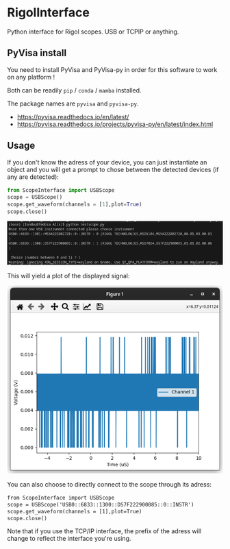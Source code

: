# RigolInterface
Python interface for Rigol scopes. USB or TCPIP or anything.

## PyVisa install

You need to install PyVisa and PyVisa-py in order for this software to work on any platform !

Both can be readily `pip` / `conda` / `mamba` installed.

The package names are `pyvisa` and `pyvisa-py`.

- https://pyvisa.readthedocs.io/en/latest/
- https://pyvisa.readthedocs.io/projects/pyvisa-py/en/latest/index.html

## Usage

If you don't know the adress of your device, you can just instantiate an object and you will get a prompt to chose between the detected devices (if any are detected):
```python
from ScopeInterface import USBScope
scope = USBScope()
scope.get_waveform(channels = [1],plot=True)
scope.close()
```
![toto](device_choice.png)

This will yield a plot of the displayed signal:

![tototo](plot.png)

You can also choose to directly connect to the scope through its adress:

```þython
from ScopeInterface import USBScope
scope = USBScope('USB0::6833::1300::DS7F222900085::0::INSTR')  
scope.get_waveform(channels = [1],plot=True)
scope.close()
```

Note that if you use the TCP/IP interface, the prefix of the adress will change to reflect the interface you're using.
